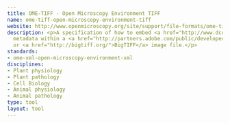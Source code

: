 ```yaml
---
title: OME-TIFF - Open Microscopy Environment TIFF
name: ome-tiff-open-microscopy-environment-tiff
website: http://www.openmicroscopy.org/site/support/file-formats/ome-tiff
description: <p>A specification of how to embed <a href="http://www.dcc.ac.uk/resources/metadata-standards/ome-xml-open-microscopy-environment-xml">OME-XML</a>
  metadata within a <a href="http://partners.adobe.com/public/developer/tiff/">TIFF</a>
  or <a href="http://bigtiff.org/">BigTIFF</a> image file.</p>
standards:
- ome-xml-open-microscopy-environment-xml
disciplines:
- Plant physiology
- Plant pathology
- Cell Biology
- Animal physiology
- Animal pathology
type: tool
layout: tool
---
```


